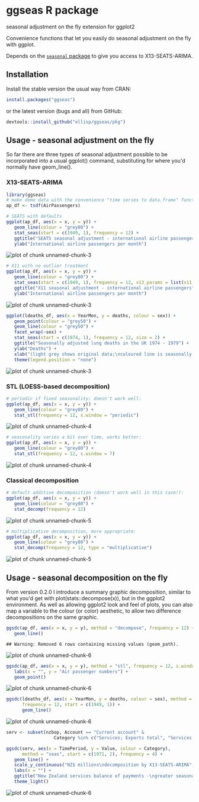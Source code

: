 # ggseas R package
seasonal adjustment on the fly extension for ggplot2

Convenience functions that let you easily do seasonal adjustment on the fly with ggplot.

Depends on the [`seasonal` package](https://cran.r-project.org/web/packages/seasonal/index.html) to give you access to X13-SEATS-ARIMA.

## Installation
Install the stable version the usual way from CRAN:


```r
install.packages("ggseas")
```


or the latest version (bugs and all) from GitHub:

```r
devtools::install_github("ellisp/ggseas/pkg")
```


## Usage - seasonal adjustment on the fly
So far there are three types of seasonal adjustment possible to be incorporated
into a usual ggplot() command, substituting for where you'd normally have geom_line().

### X13-SEATS-ARIMA

```r
library(ggseas)
# make demo data with the convenience "time series to data.frame" function tsdf()
ap_df <- tsdf(AirPassengers)

# SEATS with defaults
ggplot(ap_df, aes(x = x, y = y)) +
   geom_line(colour = "grey80") +
   stat_seas(start = c(1949, 1), frequency = 12) +
   ggtitle("SEATS seasonal adjustment - international airline passengers") +
   ylab("International airline passengers per month")
```

![plot of chunk unnamed-chunk-3](figure/unnamed-chunk-3-1.png)

```r
# X11 with no outlier treatment
ggplot(ap_df, aes(x = x, y = y)) +
   geom_line(colour = "grey80") +
   stat_seas(start = c(1949, 1), frequency = 12, x13_params = list(x11 = "", outlier = NULL)) +
   ggtitle("X11 seasonal adjustment - international airline passengers") +
   ylab("International airline passengers per month")
```

![plot of chunk unnamed-chunk-3](figure/unnamed-chunk-3-2.png)

```r
ggplot(ldeaths_df, aes(x = YearMon, y = deaths, colour = sex)) +
   geom_point(colour = "grey50") +
   geom_line(colour = "grey50") +
   facet_wrap(~sex) +
   stat_seas(start = c(1974, 1), frequency = 12, size = 2) +
   ggtitle("Seasonally adjusted lung deaths in the UK 1974 - 1979") +
   ylab("Deaths") +
   xlab("(light grey shows original data;\ncoloured line is seasonally adjusted)") +
   theme(legend.position = "none")
```

![plot of chunk unnamed-chunk-3](figure/unnamed-chunk-3-3.png)

### STL (LOESS-based decomposition)

```r
# periodic if fixed seasonality; doesn't work well:
ggplot(ap_df, aes(x = x, y = y)) +
   geom_line(colour = "grey80") +
   stat_stl(frequency = 12, s.window = "periodic")
```

![plot of chunk unnamed-chunk-4](figure/unnamed-chunk-4-1.png)

```r
# seasonality varies a bit over time, works better:
ggplot(ap_df, aes(x = x, y = y)) +
   geom_line(colour = "grey80") +
   stat_stl(frequency = 12, s.window = 7)
```

![plot of chunk unnamed-chunk-4](figure/unnamed-chunk-4-2.png)

### Classical decomposition

```r
# default additive decomposition (doesn't work well in this case!):
ggplot(ap_df, aes(x = x, y = y)) +
   geom_line(colour = "grey80") +
   stat_decomp(frequency = 12)
```

![plot of chunk unnamed-chunk-5](figure/unnamed-chunk-5-1.png)

```r
# multiplicative decomposition, more appropriate:
ggplot(ap_df, aes(x = x, y = y)) +
   geom_line(colour = "grey80") +
   stat_decomp(frequency = 12, type = "multiplicative")
```

![plot of chunk unnamed-chunk-5](figure/unnamed-chunk-5-2.png)

## Usage - seasonal decomposition on the fly
From version 0.2.0 I introduce a summary graphic decomposition, similar to what
you'd get with plot(stats::decompose(x)), but in the ggplot2 environment.  As well
as allowing ggplot2 look and feel of plots, you can also map a variable to the 
colour (or color) aesthetic, to allow two difference decompositions on the same
graphic.

```r
ggsdc(ap_df, aes(x = x, y = y), method = "decompose", frequency = 12) +
   geom_line()
```

```
## Warning: Removed 6 rows containing missing values (geom_path).
```

![plot of chunk unnamed-chunk-6](figure/unnamed-chunk-6-1.png)

```r
ggsdc(ap_df, aes(x = x, y = y), method = "stl", frequency = 12, s.window = 7) +
   labs(x = "", y = "Air passenger numbers") +
   geom_point()
```

![plot of chunk unnamed-chunk-6](figure/unnamed-chunk-6-2.png)

```r
ggsdc(ldeaths_df, aes(x = YearMon, y = deaths, colour = sex), method = "seas", 
      frequency = 12, start = c(1949, 1)) +
      geom_line()
```

![plot of chunk unnamed-chunk-6](figure/unnamed-chunk-6-3.png)

```r
serv <- subset(nzbop, Account == "Current account" & 
                  Category %in% c("Services; Exports total", "Services; Imports total"))

ggsdc(serv, aes(x = TimePeriod, y = Value, colour = Category),
      method = "seas", start = c(1971, 2), frequency = 4) +
   geom_line() +
   scale_y_continuous("NZ$ millions\ndecomposition by X13-SEATS-ARIMA", label = comma) +
   labs(x = "") +
   ggtitle("New Zealand services balance of payments -\ngreater seasonality in exports than imports") +
   theme_light()
```

![plot of chunk unnamed-chunk-6](figure/unnamed-chunk-6-4.png)

